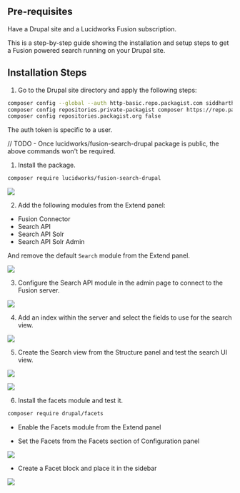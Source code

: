 ## Pre-requisites

Have a Drupal site and a Lucidworks Fusion subscription.

This is a step-by-step guide showing the installation and setup steps to get a Fusion powered search running on your Drupal site.

## Installation Steps

1. Go to the Drupal site directory and apply the following steps:

```sh
composer config --global --auth http-basic.repo.packagist.com siddharthlatest a1ce37b3079d2959cd78b2f4440d374d776b1c7f48887a33d0b58c9c488f
composer config repositories.private-packagist composer https://repo.packagist.com/lucidworks/
composer config repositories.packagist.org false
```

The auth token is specific to a user.

// TODO - Once lucidworks/fusion-search-drupal package is public, the above commands won't be required.

1. Install the package.

```sh
composer require lucidworks/fusion-search-drupal
```

![](http://recordit.co/ir3r7F3KqH.gif)

2. Add the following modules from the Extend panel:

- Fusion Connector
- Search API
- Search API Solr
- Search API Solr Admin

And remove the default `Search` module from the Extend panel.

![](http://recordit.co/TC9ye3wCn9.gif)
   
3. Configure the Search API module in the admin page to connect to the Fusion server.

![](http://recordit.co/nY0tD0OL7I.gif)

4. Add an index within the server and select the fields to use for the search view.

![](http://recordit.co/A5qkqDgFm5.gif)
   
5. Create the Search view from the Structure panel and test the search UI view.

![](http://recordit.co/O6yl4wKcRZ.gif)

![](http://recordit.co/qhr5cSBW7l.gif)

6. Install the facets module and test it. 

```sh
composer require drupal/facets
```

- Enable the Facets module from the Extend panel

- Set the Facets from the Facets section of Configuration panel
  
![](http://recordit.co/qtRNecWNV3.gif)


- Create a Facet block and place it in the sidebar

![](http://recordit.co/hlFHI2K5yF.gif)